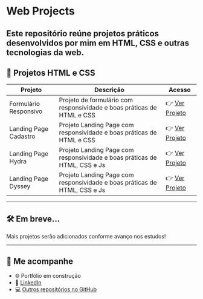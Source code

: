 # Web Projects

Este repositório reúne projetos práticos desenvolvidos por mim em HTML, CSS e outras tecnologias da web.
---

## 📁 Projetos HTML e CSS

| Projeto | Descrição | Acesso |
|--------|-----------|--------|
| Formulário Responsivo | Projeto de formulário com responsividade e boas práticas de HTML e CSS | 👉 [Ver Projeto](https://maxemiliano1.github.io/web_projects/HTML_CSS/HTML_CSS_Avancado/sign_up) |
| Landing Page Cadastro | Projeto Landing Page com responsividade e boas práticas de HTML e CSS | 👉 [Ver Projeto](https://maxemiliano1.github.io/web_projects/HTML_CSS/HTML_CSS_Avancado/landing_page_sign) |
| Landing Page Hydra | Projeto Landing Page com responsividade e boas práticas de HTML, CSS e Js | 👉 [Ver Projeto](https://maxemiliano1.github.io/web_projects/HTML_CSS/HTML_CSS_Avancado/landing_page_hydra) |
| Landing Page Dyssey | Projeto Landing Page com responsividade e boas práticas de HTML, CSS e Js | 👉 [Ver Projeto](https://maxemiliano1.github.io/web_projects/HTML_CSS/HTML_CSS_Avancado/project_dyssey/#) |

---

## 🛠️ Em breve...

Mais projetos serão adicionados conforme avanço nos estudos!

---

## 📲 Me acompanhe

- 🌐 Portfólio em construção
- 🔗 [LinkedIn](https://www.linkedin.com/in/maxemiliano13)
- 💻 [Outros repositórios no GitHub](https://github.com/maxemiliano1)